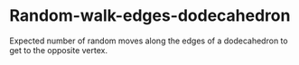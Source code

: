 # Random-walk-edges-dodecahedron
Expected number of random moves along the edges of a dodecahedron to get to the opposite vertex.
